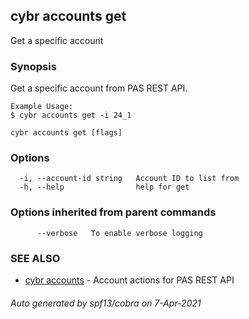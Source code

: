 ## cybr accounts get

Get a specific account

### Synopsis

Get a specific account from PAS REST API.
	
	Example Usage:
	$ cybr accounts get -i 24_1

```
cybr accounts get [flags]
```

### Options

```
  -i, --account-id string   Account ID to list from
  -h, --help                help for get
```

### Options inherited from parent commands

```
      --verbose   To enable verbose logging
```

### SEE ALSO

* [cybr accounts](cybr_accounts.md)	 - Account actions for PAS REST API

###### Auto generated by spf13/cobra on 7-Apr-2021
